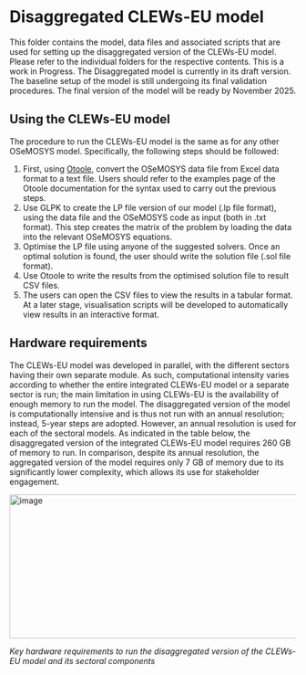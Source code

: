# Disaggregated CLEWs-EU model
This folder contains the model, data files and associated scripts that are used for setting up the disaggregated version of the CLEWs-EU model. Please refer to the individual folders for the respective contents. 
This is a work in Progress. The Disaggregated model is currently in its draft version. The baseline setup of the model is still undergoing its final validation procedures. The final version of the model will be ready by November 2025.

## Using the CLEWs-EU model
The procedure to run the CLEWs-EU model is the same as for any other OSeMOSYS model. Specifically, the following steps should be followed:
1)	First, using [Otoole](https://otoole.readthedocs.io/en/latest/index.html), convert the OSeMOSYS data file from Excel data format to a text file. Users should refer to the examples page of the Otoole documentation for the syntax used to carry out the previous steps.
2)	Use GLPK to create the LP file version of our model (.lp file format), using the data file and the OSeMOSYS code as input (both in .txt format). This step creates the matrix of the problem by loading the data into the relevant OSeMOSYS equations.
3)	Optimise the LP file using anyone of the suggested solvers. Once an optimal solution is found, the user should write the solution file (.sol file format).
4)	Use Otoole to write the results from the optimised solution file to result CSV files.
5)	The users can open the CSV files to view the results in a tabular format. At a later stage, visualisation scripts will be developed to automatically view results in an interactive format.

## Hardware requirements
The CLEWs-EU model was developed in parallel, with the different sectors having their own separate module. As such, computational intensity varies according to whether the entire integrated CLEWs-EU model or a separate sector is run; the main limitation in using CLEWs-EU is the availability of enough memory to run the model. 
The disaggregated version of the model is computationally intensive and is thus not run with an annual resolution; instead, 5-year steps are adopted. However, an annual resolution is used for each of the sectoral models. As indicated in the table below, the disaggregated version of the integrated CLEWs-EU model requires 260 GB of memory to run. In comparison, despite its annual resolution, the aggregated version of the model requires only 7 GB of memory due to its significantly lower complexity, which allows its use for stakeholder engagement.

<img width="693" height="252" alt="image" src="https://github.com/user-attachments/assets/e7013b96-3b02-44e6-9e2f-217b933b68a5" />

_Key hardware requirements to run the disaggregated version of the CLEWs-EU model and its sectoral components_
